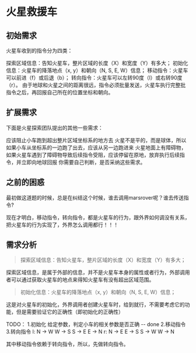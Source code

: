 # 火星救援车

## 初始需求

火星车收到的指令分为四类：

探索区域信息：告知火星车，整片区域的长度（X）和宽度（Y）有多大；
初始化信息：火星车的降落地点（x, y）和朝向（N, S, E, W）信息；
移动指令：火星车可以前进（f）或后退（b）；
转向指令：火星车可以左转90度（l）或右转90度（r）。
由于地球和火星之间的距离很远，指令必须批量发送，火星车执行完整批指令之后，再回报自己所在的位置坐标和朝向。

## 扩展需求
下面是火星探索团队提出的其他一些需求：

应该阻止小车跑到超出整片区域坐标系的地方去
火星不是平的，而是球体，所以如果小车从坐标系的一边跑了出去，应该从另一边跑进来
火星地面上有障碍物，如果火星车遇到了障碍物导致后续指令受阻，应该停留在原地，放弃执行后续指令，并立即向地球回报
你需要自己判断，是否采纳这些需求。

## 之前的困惑
最初做这道题的时候，总是在纠结这个时候，谁去调用marsrover呢？谁去传送指令?

现在才明白，移动指令，转向指令，都是火星车的行为，跟外界如何调没有关系，把火星车的行为实现了，外界怎么调用都行！！！

## 需求分析

> 探索区域信息：告知火星车，整片区域的长度（X）和宽度（Y）有多大；

探索区域信息，是属于外部的信息，并不是火星车本身的属性或者行为，外部调用者可以通过获取火星车的地点来得知火星车有没有超出区域范围。

> 初始化信息：火星车的降落地点（x, y）和朝向（N, S, E, W）信息；

这是对火星车的初始化，外界调用者创建火星车时，给到就行，不需要考虑它的功能，但是需要验证它的正确性（即初始化的正确性）


TODO：
1.初始化 给定参数，判定小车的相关参数是否正确 -- done 
2.移动指令
3.转向指令
   l: 
    N -> W
    W -> S
    S -> E
    E -> N 
   r:
    N -> E
    E -> S
    S -> W
    W -> N

其中移动指令依赖于转向指令，所以，先做转向指令。


